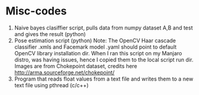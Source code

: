 # Misc-codes

1. Naive bayes clasiffier script, pulls data from numpy dataset A,B and test and gives the result (python)
2. Pose estimation script (python)
Note: The OpenCV Haar cascade classifier .xmls and Facemark model .yaml should point to default OpenCV library installation dir. 
When I ran this script on my Manjaro distro, was having issues, hence I copied them to the local script run dir. 
Images are from Chokepoint dataset, credits here http://arma.sourceforge.net/chokepoint/
3. Program that reads float values from a text file and writes them to a new text file using pthread (c/c++)

